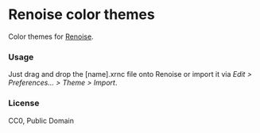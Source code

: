 # Renoise color themes

Color themes for [Renoise](https://www.renoise.com/).

### Usage

Just drag and drop the [name].xrnc file onto Renoise or import it via *Edit > Preferences... > Theme > Import*.

### License

CC0, Public Domain
